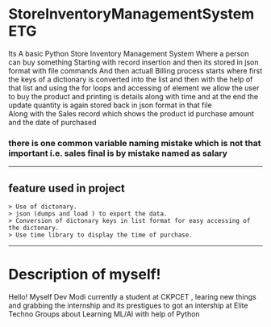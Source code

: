 # StoreInventoryManagementSystemETG
Its A basic Python Store Inventory Management System Where a person can buy something
Starting with record insertion and then its stored in json format with file commands 
And then actuall Billing process starts where first the keys of a dictionary is converted into the list and then with the help of that list and using the for loops and accessing of element we allow the user to buy the product and printing is details along with time 
and at the end the update quantity is again stored back in json format in that file  
Along with the Sales record which shows the product id purchase amount and the date of purchased 

### there is one common variable naming mistake which is not that important i.e. sales final is by mistake named as salary 
----
## feature used in project
    > Use of dictonary.
    > json (dumps and load ) to export the data.
    > Conversion of dictonary keys in list format for easy accessing of the dictonary.
    > Use time library to display the time of purchase.
----
# Description of myself!
Hello! Myself Dev Modi  currently a student at CKPCET , learing new things and grabbing the internship 
and its prestigues to got an intership at Elite Techno Groups about Learning ML/AI with help of Python


